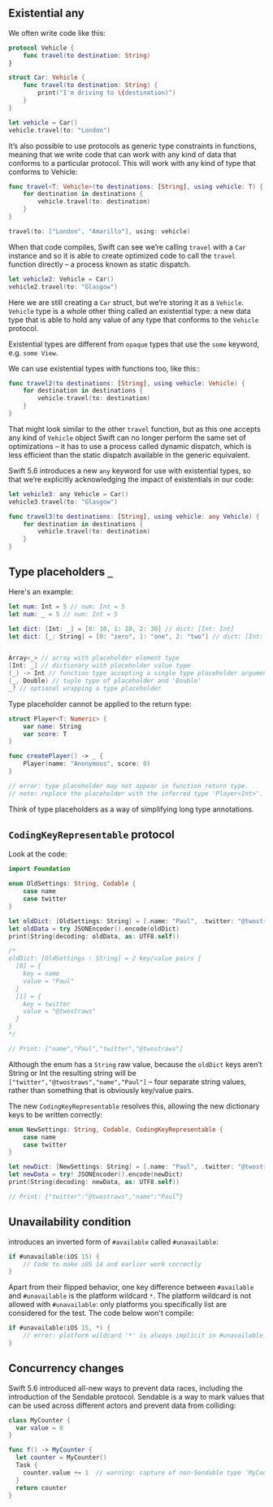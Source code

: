 ## Existential any

We often write code like this:

```swift
protocol Vehicle {
    func travel(to destination: String)
}

struct Car: Vehicle {
    func travel(to destination: String) {
        print("I'm driving to \(destination)")
    }
}

let vehicle = Car()
vehicle.travel(to: "London")
```

It’s also possible to use protocols as generic type constraints in functions, meaning that we write code that can work with any kind of data that conforms to a particular protocol. This will work with any kind of type that conforms to Vehicle:

```swift
func travel<T: Vehicle>(to destinations: [String], using vehicle: T) {
    for destination in destinations {
        vehicle.travel(to: destination)
    }
}

travel(to: ["London", "Amarillo"], using: vehicle)
```

When that code compiles, Swift can see we’re calling `travel` with a `Car` instance and so it is able to create optimized code to call the `travel` function directly – a process known as static dispatch.

```swift
let vehicle2: Vehicle = Car()
vehicle2.travel(to: "Glasgow")
```

Here we are still creating a `Car` struct, but we’re storing it as a `Vehicle`.  `Vehicle` type is a whole other thing called an existential type: a new data type that is able to hold any value of any type that conforms to the `Vehicle` protocol.

Existential types are different from `opaque` types that use the `some` keyword, e.g. `some View`.

We can use existential types with functions too, like this::

```swift
func travel2(to destinations: [String], using vehicle: Vehicle) {
    for destination in destinations {
        vehicle.travel(to: destination)
    }
}
```

That might look similar to the other `travel` function, but as this one accepts any kind of `Vehicle` object Swift can no longer perform the same set of optimizations – it has to use a process called dynamic dispatch, which is less efficient than the static dispatch available in the generic equivalent.

Swift 5.6 introduces a new `any` keyword for use with existential types, so that we’re explicitly acknowledging the impact of existentials in our code:

```swift
let vehicle3: any Vehicle = Car()
vehicle3.travel(to: "Glasgow")

func travel3(to destinations: [String], using vehicle: any Vehicle) {
    for destination in destinations {
        vehicle.travel(to: destination)
    }
}
```

## Type placeholders `_`

Here's an example:

```swift
let num: Int = 5 // num: Int = 5
let num: _ = 5 // num: Int = 5

let dict: [Int: _] = [0: 10, 1: 20, 2: 30] // dict: [Int: Int]
let dict: [_: String] = [0: "zero", 1: "one", 2: "two"] // dict: [Int: String]


Array<_> // array with placeholder element type
[Int: _] // dictionary with placeholder value type
(_) -> Int // function type accepting a single type placeholder argument and returning 'Int'
(_, Double) // tuple type of placeholder and 'Double'
_? // optional wrapping a type placeholder
```

Type placeholder cannot be applied to the return type:

```swift
struct Player<T: Numeric> {
    var name: String
    var score: T
}

func createPlayer() -> _ {
    Player(name: "Anonymous", score: 0)
}

// error: type placeholder may not appear in function return type.
// note: replace the placeholder with the inferred type 'Player<Int>'.
```

Think of type placeholders as a way of simplifying long type annotations.

## `CodingKeyRepresentable` protocol

Look at the code:

```swift
import Foundation

enum OldSettings: String, Codable {
    case name
    case twitter
}

let oldDict: [OldSettings: String] = [.name: "Paul", .twitter: "@twostraws"]
let oldData = try JSONEncoder().encode(oldDict)
print(String(decoding: oldData, as: UTF8.self))

/*
oldDict: [OldSettings : String] = 2 key/value pairs {
  [0] = {
    key = name
    value = "Paul"
  }
  [1] = {
    key = twitter
    value = "@twostraws"
  }
}
*/

// Print: ["name","Paul","twitter","@twostraws"]
```

Although the enum has a `String` raw value, because the `oldDict` keys aren’t String or Int the resulting string will be `["twitter","@twostraws","name","Paul"]` – four separate string values, rather than something that is obviously key/value pairs.

The new `CodingKeyRepresentable` resolves this, allowing the new dictionary keys to be written correctly:

```swift
enum NewSettings: String, Codable, CodingKeyRepresentable {
    case name
    case twitter
}

let newDict: [NewSettings: String] = [.name: "Paul", .twitter: "@twostraws"]
let newData = try! JSONEncoder().encode(newDict)
print(String(decoding: newData, as: UTF8.self))

// Print: {"twitter":"@twostraws","name":"Paul”}
```

## Unavailability condition

introduces an inverted form of `#available` called `#unavailable`:

```swift
if #unavailable(iOS 15) {
    // Code to make iOS 14 and earlier work correctly
}
```

Apart from their flipped behavior, one key difference between `#available` and `#unavailable` is the platform wildcard `*`. The platform wildcard is not allowed with `#unavailable`: only platforms you specifically list are considered for the test. The code below won't compile:

```swift
if #unavailable(iOS 15, *) {
    // error: platform wildcard '*' is always implicit in #unavailable
}
```

## Concurrency changes

Swift 5.6 introduced all-new ways to prevent data races, including the introduction of the Sendable protocol. Sendable is a way to mark values that can be used across different actors and prevent data from colliding:

```swift
class MyCounter {
  var value = 0
}

func f() -> MyCounter {
  let counter = MyCounter()
  Task {
    counter.value += 1  // warning: capture of non-Sendable type 'MyCounter'
  }
  return counter
}
```
